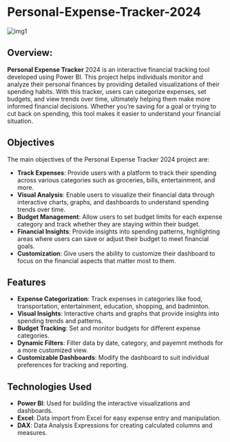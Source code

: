 # Personal-Expense-Tracker-2024
![img1](https://github.com/user-attachments/assets/ebcfa395-b407-4e66-b500-eedfe7f03e1e)
## Overview:
**Personal Expense Tracker** 2024 is an interactive financial tracking tool developed using Power BI. This project helps individuals monitor and analyze their personal finances by providing detailed visualizations of their spending habits. With this tracker, users can categorize expenses, set budgets, and view trends over time, ultimately helping them make more informed financial decisions. Whether you’re saving for a goal or trying to cut back on spending, this tool makes it easier to understand your financial situation.

## Objectives
The main objectives of the Personal Expense Tracker 2024 project are:
- **Track Expenses**: Provide users with a platform to track their spending across various categories such as groceries, bills, entertainment, and more.
- **Visual Analysis**: Enable users to visualize their financial data through interactive charts, graphs, and dashboards to understand spending trends over time.
- **Budget Management**: Allow users to set budget limits for each expense category and track whether they are staying within their budget.
- **Financial Insights**: Provide insights into spending patterns, highlighting areas where users can save or adjust their budget to meet financial goals.
- **Customization**: Give users the ability to customize their dashboard to focus on the financial aspects that matter most to them.

## Features 
- **Expense Categorization**: Track expenses in categories like food, transportation, entertainment, education, shopping, and badminton.
- **Visual Insights**: Interactive charts and graphs that provide insights into spending trends and patterns.
- **Budget Tracking**: Set and monitor budgets for different expense categories.
- **Dynamic Filters**: Filter data by date, category, and payemnt methods for a more customized view.
- **Customizable Dashboards**: Modify the dashboard to suit individual preferences for tracking and reporting.

## Technologies Used
- **Power BI**: Used for building the interactive visualizations and dashboards.
- **Excel**: Data import from Excel for easy expense entry and manipulation.
- **DAX**: Data Analysis Expressions for creating calculated columns and measures.
